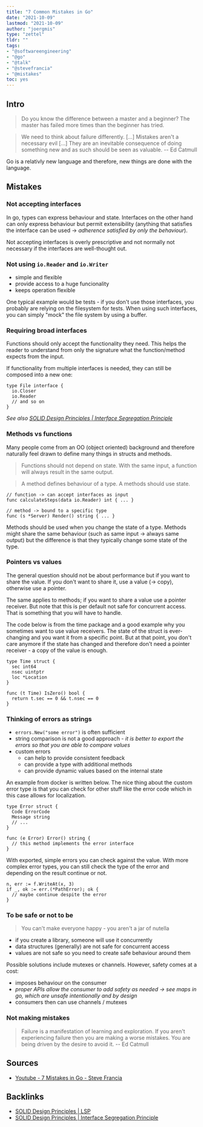 ```yaml
---
title: "7 Common Mistakes in Go"
date: "2021-10-09"
lastmod: "2021-10-09"
author: "joergmis"
type: "zettel"
tldr: ""
tags:
- "@softwareengineering"
- "@go"
- "@talk"
- "@stevefrancia"
- "@mistakes"
toc: yes
---
```


## Intro

> Do you know the difference between a master and a beginner?
> The master has failed more times than the beginner has tried.

> We need to think about failure differently. [...] Mistakes aren't a necessary evil [...]
> They are an inevitable consequence of doing something new and as such should be seen as valuable.
> -- Ed Catmull

Go is a relativly new language and therefore, new things are done with the language.

## Mistakes

### Not accepting interfaces

In go, types can express behaviour and state.
Interfaces on the other hand can only express behaviour but permit extensibility (anything that satisfies the interface can be used -> *adherence satisfied by only the behaviour*).

Not accepting interfaces is overly prescriptive and not normally not necessary if the interfaces are well-thought out.

### Not using `io.Reader` and `io.Writer`

- simple and flexible
- provide access to a huge funcionality
- keeps operation flexible

One typical example would be tests - if you don't use those interfaces, you probably are relying on the filesystem for tests.
When using such interfaces, you can simply "mock" the file system by using a buffer.

### Requiring broad interfaces

Functions should only accept the functionality they need.
This helps the reader to understand from only the signature what the function/method expects from the input.

If functionality from multiple interfaces is needed, they can still be composed into a new one:

```
type File interface {
  io.Closer
  io.Reader
  // and so on
}
```

*See also [SOLID Design Principles | Interface Segregation Principle](/zettelkasten/202110032135-solid-design#interface-segregation-principle)*

### Methods vs functions

Many people come from an OO (object oriented) background and therefore naturally feel drawn to define many things in structs and methods.

> Functions should not depend on state.
> With the same input, a function will always result in the same output.

> A method defines behaviour of a type.
> A methods should use state.

```
// function -> can accept interfaces as input
func calculateSteps(data io.Reader) int { ... }

// method -> bound to a specific type
func (s *Server) Render() string { ... }
```

Methods should be used when you change the state of a type.
Methods might share the same behaviour (such as same input -> always same output) but the difference is that they typically change some state of the type.

### Pointers vs values

The general question should not be about performance but if you want to share the value.
If you don't want to share it, use a value (-> copy), otherwise use a pointer.

The same applies to methods; if you want to share a value use a pointer receiver.
But note that this is per default not safe for concurrent access.
That is something that you will have to handle.

The code below is from the time package and a good example why you sometimes want to use value receivers.
The state of the struct is ever-changing and you want it from a specific point.
But at that point, you don't care anymore if the state has changed and therefore don't need a pointer receiver - a copy of the value is enough.

```
type Time struct {
  sec int64
  nsec uintptr
  loc *Location
}

func (t Time) IsZero() bool {
  return t.sec == 0 && t.nsec == 0
}
```

### Thinking of errors as strings

- `errors.New("some error")` is often sufficient
- string comparison is not a good approach - *it is better to export the errors so that you are able to compare values*
- custom errors
  - can help to provide consistent feedback
  - can provide a type with additional methods
  - can provide dynamic values based on the internal state

An example from docker is written below.
The nice thing about the custom error type is that you can check for other stuff like the error code which in this case allows for localization.

```
type Error struct {
  Code ErrorCode
  Message string
  // ...
}

func (e Error) Error() string {
  // this method implements the error interface
}
```

With exported, simple errors you can check against the value.
With more complex error types, you can still check the type of the error and depending on the result continue or not.

```
n, err := f.WriteAt(x, 3)
if _, ok := err.(*PathError); ok {
  // maybe continue despite the error
}
```

### To be safe or not to be

> You can't make everyone happy - you aren't a jar of nutella

- if you create a library, someone will use it concurrently
- data structures (generally) are not safe for concurrent access
- values are not safe so you need to create safe behaviour around them

Possible solutions include mutexes or channels.
However, safety comes at a cost:

- imposes behaviour on the consumer
- *proper APIs allow the consumer to add safety as needed -> see maps in go, which are unsafe intentionally and by design*
- consumers then can use channels / mutexes

### Not making mistakes

> Failure is a manifestation of learning and exploration.
> If you aren't experiencing failure then you are making a worse mistakes.
> You are being driven by the desire to avoid it.
> -- Ed Catmull

## Sources

- [Youtube - 7 Mistakes in Go - Steve Francia](https://www.youtube.com/watch?v=29LLRKIL_TI)

## Backlinks

- [SOLID Design Principles | LSP](/zettelkasten/202110032135-solid-design#liskov-substitution-principle-lsp)
- [SOLID Design Principles | Interface Segregation Principle](/zettelkasten/202110032135-solid-design#interface-segregation-principle)